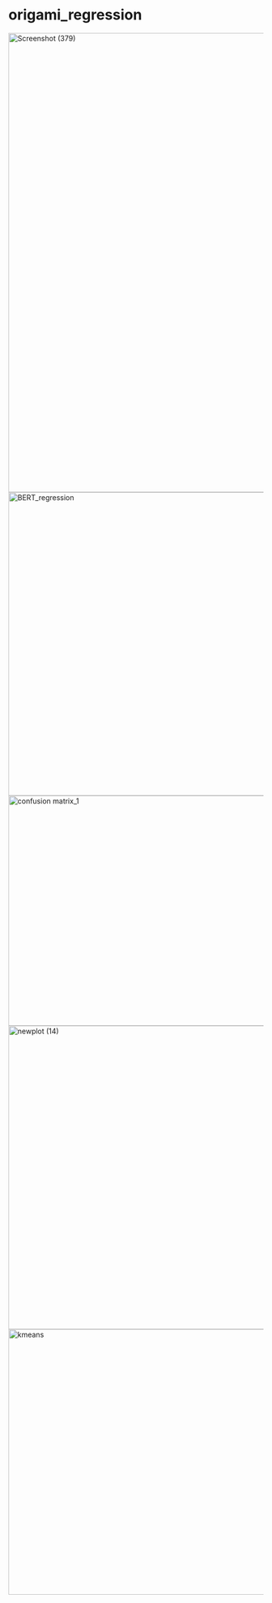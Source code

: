 # origami_regression
<img width="1920" height="908" alt="Screenshot (379)" src="https://github.com/user-attachments/assets/3734fe70-472b-4924-adae-87e48dddefc3" />
<img width="1000" height="600" alt="BERT_regression" src="https://github.com/user-attachments/assets/92087e33-e772-4766-8226-e461ee989fe8" />

<img width="530" height="455" alt="confusion matrix_1" src="https://github.com/user-attachments/assets/6bd40fa2-debf-4596-a1e7-6e608edc7335" />
<img width="1000" height="600" alt="newplot (14)" src="https://github.com/user-attachments/assets/6db08adc-2c8b-4c2b-8b9c-74004507409f" />
<img width="856" height="525" alt="kmeans" src="https://github.com/user-attachments/assets/79d78ee5-1523-4476-8fa2-4096def78797" />
